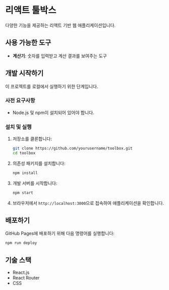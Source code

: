 # 리액트 툴박스

다양한 기능을 제공하는 리액트 기반 웹 애플리케이션입니다.

## 사용 가능한 도구

- **계산기**: 숫자를 입력받고 계산 결과를 보여주는 도구

## 개발 시작하기

이 프로젝트를 로컬에서 실행하기 위한 단계입니다.

### 사전 요구사항

- Node.js 및 npm이 설치되어 있어야 합니다.

### 설치 및 실행

1. 저장소를 클론합니다:
   ```bash
   git clone https://github.com/yourusername/toolbox.git
   cd toolbox
   ```

2. 의존성 패키지를 설치합니다:
   ```bash
   npm install
   ```

3. 개발 서버를 시작합니다:
   ```bash
   npm start
   ```

4. 브라우저에서 `http://localhost:3000`으로 접속하여 애플리케이션을 확인합니다.

## 배포하기

GitHub Pages에 배포하기 위해 다음 명령어를 실행합니다:

```bash
npm run deploy
```

## 기술 스택

- React.js
- React Router
- CSS
